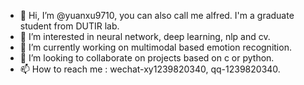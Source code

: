 - 👋 Hi, I’m @yuanxu9710, you can also call me alfred. I'm a graduate student from DUTIR lab.
- 👀 I’m interested in neural network, deep learning, nlp and cv. 
- 🌱 I’m currently working on multimodal based emotion recognition.
- 💞️ I’m looking to collaborate on projects based on c or python.
- 📫 How to reach me : wechat-xy1239820340, qq-1239820340.

<!---
yuanxu9710/yuanxu9710 is a ✨ special ✨ repository because its `README.md` (this file) appears on your GitHub profile.
You can click the Preview link to take a look at your changes.
--->
